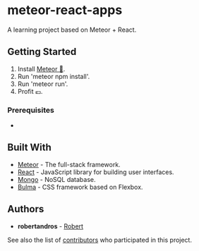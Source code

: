 # meteor-react-apps

A learning project based on Meteor + React.

## Getting Started

1. Install [Meteor 🌠](https://www.meteor.com/install).
2. Run 'meteor npm install'.
3. Run 'meteor run'.
4. Profit 💶.

### Prerequisites

-

## Built With

* [Meteor](https://www.meteor.com) - The full-stack framework.
* [React](https://reactjs.org/) - JavaScript library for building user interfaces.
* [Mongo](https://www.mongodb.com/) - NoSQL database.
* [Bulma](https://bulma.io/) - CSS framework based on Flexbox.

## Authors

* **robertandros** - [Robert](https://github.com/robertandros)

See also the list of [contributors](https://github.com/robertandros/meteor-react-apps/graphs/contributors) who participated in this project.
 
